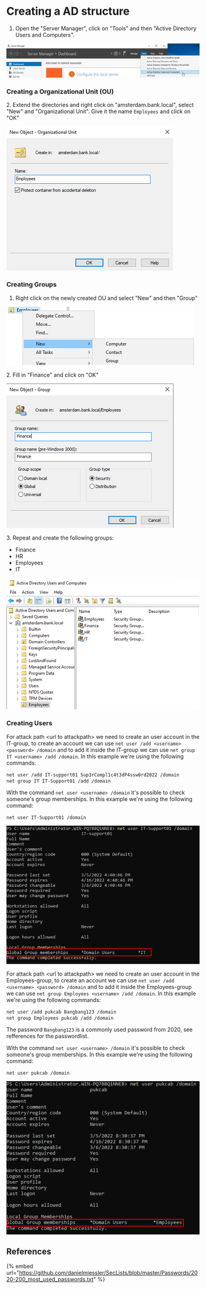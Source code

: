 # Creating a AD structure

1. Open the "Server Manager", click on "Tools" and then "Active Directory Users and Computers".

![](<../../../../../.gitbook/assets/afbeelding (52) (1) (1) (1).png>)

### Creating a Organizational Unit (OU)

2\. Extend the directories and right click on "amsterdam.bank.local", select "New" and "Organizational Unit". Give it the name `Employees` and click on "OK"

![](<../../../../../.gitbook/assets/image (36) (1) (1).png>)

### Creating Groups

1. Right click on the newly created OU and select "New" and then "Group"

![](<../../../../../.gitbook/assets/image (17) (1).png>)

2\. Fill in "Finance" and click on "OK"

![](<../../../../../.gitbook/assets/image (38) (1).png>)

3\. Repeat and create the following groups:

* Finance
* HR
* Employees
* IT

![](<../../../../../.gitbook/assets/image (1) (1) (1) (1) (1).png>)

### Creating Users

For attack path \<url to attackpath> we need to create an user account in the IT-group, to create an account we can use `net user /add <username> <password> /domain` and to add it inside the IT-group we can use `net group IT <username> /add /domain`. In this example we're using the following commands:

```
net user /add IT-support01 Sup3rCompl1c4t3dP4ssw0rd2022 /domain
net group IT IT-Support01 /add /domain
```

With the command `net user <username> /domain` it's possible to check someone's group memberships. In this example we're using the following command:

```
net user IT-Support01 /domain
```

![](<../../../../../.gitbook/assets/afbeelding (9) (1).png>)

For attack path \<url to attackpath> we need to create an user account in the Employees-group, to create an account we can use `net user /add <username> <password> /domain` and to add it inside the Employees-group we can use `net group Employees <username> /add /domain`. In this example we're using the following commands:

```
net user /add pukcab Bangbang123 /domain
net group Employees pukcab /add /domain
```

The password `Bangbang123` is a commonly used password from 2020, see refferences for the passwordlist.

With the command `net user <username> /domain` it's possible to check someone's group memberships. In this example we're using the following command:

```
net user pukcab /domain
```

![](<../../../../../.gitbook/assets/afbeelding (25).png>)

## References

{% embed url="https://github.com/danielmiessler/SecLists/blob/master/Passwords/2020-200_most_used_passwords.txt" %}
